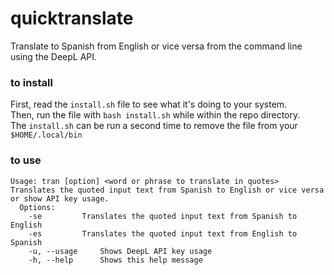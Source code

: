 # quicktranslate   
Translate to Spanish from English or vice versa from the command line using the DeepL API.    

### to install   
First, read the ```install.sh``` file to see what it's doing to your system.     
Then, run the file with ```bash install.sh``` while within the repo directory.     
The ```install.sh``` can be run a second time to remove the file from your ```$HOME/.local/bin```    

### to use   
```
Usage: tran [option] <word or phrase to translate in quotes>
Translates the quoted input text from Spanish to English or vice versa
or show API key usage.
  Options:
    -se		    Translates the quoted input text from Spanish to English
    -es		    Translates the quoted input text from English to Spanish
    -u, --usage	    Shows DeepL API key usage
    -h, --help	    Shows this help message
```   
